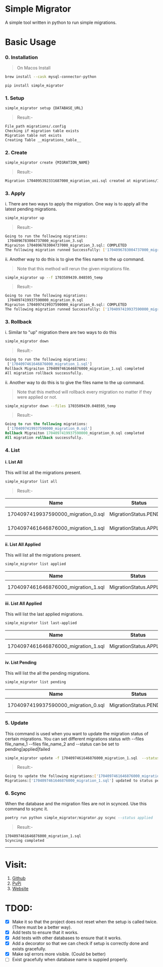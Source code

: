 # Simple Migrator

A simple tool written in python to run simple migrations.

# Basic Usage

### 0. Installation
> On Macos Install
```bash
brew install --cask mysql-connector-python
```
```bash
pip install simple_migrator
```

### 1. Setup
```bash
simple_migrator setup {DATABASE_URL}
```
> Result:-
```bash
File_path migrations/.config
Checking if migration table exists
Migration table not exists
Creating Table __migrations_table__
```

### 2. Create 
```bash
simple_migrator create {MIGRATION_NAME} 
```
> Result:-
```bash
Migration 1704095392331687000_migration_uoi.sql created at migrations/1704095392331687000_migration_uoi.sql
```
### 3. Apply 
i. There are two ways to apply the migration. One way is to apply all the latest pending migrations.
```bash
simple_migrator up  
```
> Result:-
```bash
Going to run the following migrations:
 1704096783004737000_migration_3.sql
Migraiton 1704096783004737000_migration_3.sql: COMPLETED
The following migration runned Successfully: ['1704096783004737000_migration_3.sql']
```
ii. Another way to do this is to give the files name to the up command. 
> Note that this method will rerun the given migrations file.
```bash
simple_migrator up --f 1703509439.048595_temp
```
> Result:-
```bash
Going to run the following migrations:
 1704097419937590000_migration_0.sql
Migraiton 1704097419937590000_migration_0.sql: COMPLETED
The following migration runned Successfully: ['1704097419937590000_migration_0.sql']
```

### 3. Rollback 
i. Similar to "up" migration there are two ways to do this 
```bash
simple_migrator down 
```
> Result:-
```bash
Going to run the following migrations:
 ['1704097461646876000_migration_1.sql']
Rollback Migraiton 1704097461646876000_migration_1.sql completed
All migration rollback successfully.
```
ii. Another way to do this is to give the files name to the up command. 
> Note that this method will rollback every migration no matter if they were applied or not.
```bash
simple_migrator down --files 1703509439.048595_temp
```
> Result:-
```sql
Going to run the following migrations:
 ['1704097419937590000_migration_0.sql']
Rollback Migraiton 1704097419937590000_migration_0.sql completed
All migration rollback successfully.
```
### 4. List
#### i.  List All
This will list all the migrations present.
```bash
simple_migrator list all
```
> Result:-

| Name                                   | Status                  | Applied At                   |
| -------------------------------------- | ----------------------- | ---------------------------- |
| 1704097419937590000_migration_0.sql    | MigrationStatus.PENDING | 2024-01-01 14:03:14.225402   |
| 1704097461646876000_migration_1.sql    | MigrationStatus.APPLIED | 2024-01-01 14:00:21.011784   |

#### ii. List All Applied
This will list all the migrations present.
```bash
simple_migrator list applied 
```

| Name                                   | Status                  | Applied At                   |
| -------------------------------------- | ----------------------- | ---------------------------- |
| 1704097461646876000_migration_1.sql    | MigrationStatus.APPLIED | 2024-01-01 14:00:21.011784   |

#### iii. List All Applied
This will list the last applied migrations. 
```bash
simple_migrator list last-applied 
```

| Name                                   | Status                  | Applied At                   |
| -------------------------------------- | ----------------------- | ---------------------------- |
| 1704097461646876000_migration_1.sql    | MigrationStatus.APPLIED | 2024-01-01 14:00:21.011784   |

#### iv. List Pending 
This will list the all the pending migrations. 
```bash
simple_migrator list pending 
```

| Name                                   | Status                  | Applied At                   |
| -------------------------------------- | ----------------------- | ---------------------------- |
| 1704097419937590000_migration_0.sql    | MigrationStatus.PENDING | 2024-01-01 14:03:14.225402   |

### 5. Update 
This command is used when you want to update the migration status of certain migrations. You can set different migrations status with --files file_name_1 --files file_name_2 and --status can be set to pending|applied|failed
```bash
simple_migrator update -f 1704097461646876000_migration_1.sql  --status pending
```
> Result:-
```bash
Going to update the following migrations:['1704097461646876000_migration_1.sql'] to status pending
Migrations:['1704097461646876000_migration_1.sql'] updated to status pending
```
### 6. Scync 
When the database and the migration files are not in scynced. Use this command to scync it.
```sql
poetry run python simple_migrator/migrator.py scync --status applied
```
> Result:-
```bash
1704097461646876000_migration_1.sql
Scyncing completed
```

---

# Visit:
1. [Github](https://github.com/h-tiwari-dev/Simple-Migrator)
2. [PyPi](https://pypi.org/project/simple_migrator/)
3. [Website](https://h-tiwari-dev.github.io/Simple-Migrator/)


# TDOD:
* [x] Make it so that the project does not reset when the setup is called twice.(There must be a better way).
* [x] Add tests to ensure that it works.
* [x] Add tests with other databases to ensure that it works.
* [x] Add a decorator so that we can check if setup is correctly done and exists gracefully.
* [x] Make sql errors more visible. (Could be better)
* [ ] Exist gracefully when database name is suppied properly.
